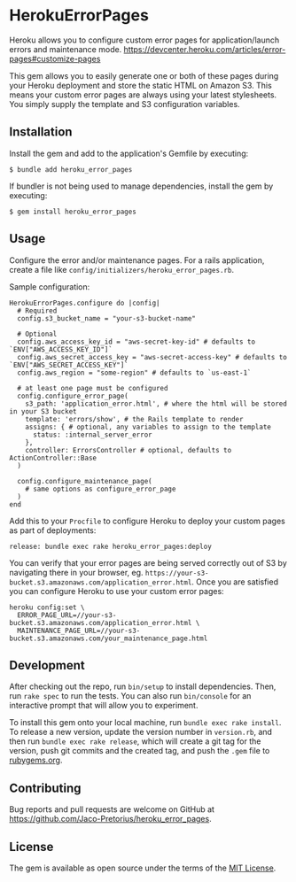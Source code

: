 # HerokuErrorPages

Heroku allows you to configure custom error pages for application/launch errors and maintenance mode. https://devcenter.heroku.com/articles/error-pages#customize-pages

This gem allows you to easily generate one or both of these pages during your Heroku deployment and store the static HTML on Amazon S3. This means your custom error pages are always using your latest stylesheets. You simply supply the template and S3 configuration variables.

## Installation

Install the gem and add to the application's Gemfile by executing:

    $ bundle add heroku_error_pages

If bundler is not being used to manage dependencies, install the gem by executing:

    $ gem install heroku_error_pages

## Usage

Configure the error and/or maintenance pages. For a rails application, create a file like `config/initializers/heroku_error_pages.rb`.

Sample configuration:

```
HerokuErrorPages.configure do |config|
  # Required
  config.s3_bucket_name = "your-s3-bucket-name"

  # Optional
  config.aws_access_key_id = "aws-secret-key-id" # defaults to `ENV["AWS_ACCESS_KEY_ID"]`
  config.aws_secret_access_key = "aws-secret-access-key" # defaults to `ENV["AWS_SECRET_ACCESS_KEY"]`
  config.aws_region = "some-region" # defaults to `us-east-1`

  # at least one page must be configured
  config.configure_error_page(
    s3_path: 'application_error.html', # where the html will be stored in your S3 bucket
    template: 'errors/show', # the Rails template to render
    assigns: { # optional, any variables to assign to the template
      status: :internal_server_error
    },
    controller: ErrorsController # optional, defaults to ActionController::Base
  )

  config.configure_maintenance_page(
    # same options as configure_error_page
  )
end
```

Add this to your `Procfile` to configure Heroku to deploy your custom pages as part of deployments:

```
release: bundle exec rake heroku_error_pages:deploy
```

You can verify that your error pages are being served correctly out of S3 by navigating there in your browser, eg. `https://your-s3-bucket.s3.amazonaws.com/application_error.html`. Once you are satisfied you can configure Heroku to use your custom error pages:

```
heroku config:set \
  ERROR_PAGE_URL=//your-s3-bucket.s3.amazonaws.com/application_error.html \
  MAINTENANCE_PAGE_URL=//your-s3-bucket.s3.amazonaws.com/your_maintenance_page.html
```

## Development

After checking out the repo, run `bin/setup` to install dependencies. Then, run `rake spec` to run the tests. You can also run `bin/console` for an interactive prompt that will allow you to experiment.

To install this gem onto your local machine, run `bundle exec rake install`. To release a new version, update the version number in `version.rb`, and then run `bundle exec rake release`, which will create a git tag for the version, push git commits and the created tag, and push the `.gem` file to [rubygems.org](https://rubygems.org).

## Contributing

Bug reports and pull requests are welcome on GitHub at https://github.com/Jaco-Pretorius/heroku_error_pages.

## License

The gem is available as open source under the terms of the [MIT License](https://opensource.org/licenses/MIT).
